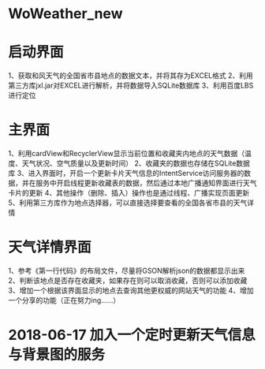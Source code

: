 # WoWeather_new
# 启动界面
  1、获取和风天气的全国省市县地点的数据文本，并将其存为EXCEL格式
  2、利用第三方库jxl.jar对EXCEL进行解析，并将数据导入SQLite数据库
  3、利用百度LBS进行定位
# 主界面
  1、利用cardView和RecyclerView显示当前位置和收藏夹内地点的天气数据（温度、天气状况、空气质量以及更新时间）
  2、收藏夹的数据也存储在SQLite数据库
  3、进入界面时，开启一个更新卡片天气信息的IntentService访问服务器的数据，并在服务中开启线程更新收藏表的数据，然后通过本地广播通知界面进行天气卡片的更新
  4、其他操作（删除、插入）操作也是通过线程、广播实现页面更新
  5、利用第三方库作为地点选择器，可以直接选择要查看的全国各省市县的天气详情
# 天气详情界面
  1、参考《第一行代码》的布局文件，尽量将GSON解析json的数据都显示出来
  2、判断该地点是否存在收藏夹，如果存在则可以取消收藏，否则可以添加收藏
  3、增加一个根据该界面显示的地点去查询其他更权威的网站天气的功能
  4、增加一个分享的功能（正在努力ing......）

# 2018-06-17  加入一个定时更新天气信息与背景图的服务
